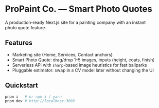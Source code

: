# ProPaint Co. — Smart Photo Quotes

A production-ready Next.js site for a painting company with an instant photo quote feature.

## Features
- Marketing site (Home, Services, Contact anchors)
- Smart Photo Quote: drag/drop 1–5 images, inputs (height, coats, finish)
- Serverless API with `sharp`-based image heuristics for fast ballparks
- Pluggable estimator: swap in a CV model later without changing the UI

## Quickstart
```bash
pnpm i   # or npm i / yarn
pnpm dev # http://localhost:3000
